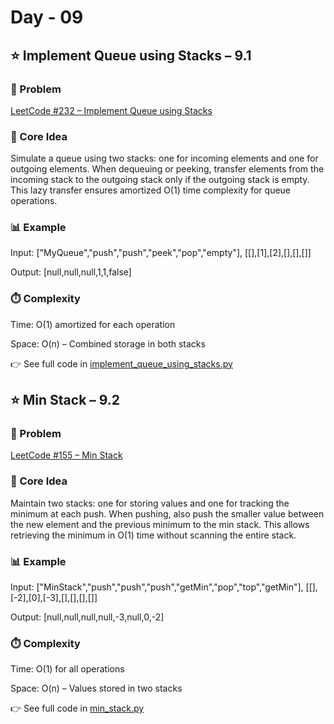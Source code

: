 # Day - 09
## ⭐️ Implement Queue using Stacks – 9.1
### 🔗 Problem
[LeetCode #232 – Implement Queue using Stacks](https://leetcode.com/problems/implement-queue-using-stacks/)

### 🧠 Core Idea
Simulate a queue using two stacks: one for incoming elements and one for outgoing elements.
When dequeuing or peeking, transfer elements from the incoming stack to the outgoing stack only if the outgoing stack is empty.
This lazy transfer ensures amortized O(1) time complexity for queue operations.

### 📊 Example
Input: ["MyQueue","push","push","peek","pop","empty"], [[],[1],[2],[],[],[]]

Output: [null,null,null,1,1,false]

### ⏱️ Complexity
Time: O(1) amortized for each operation

Space: O(n) – Combined storage in both stacks

👉 See full code in [implement_queue_using_stacks.py](https://github.com/lyushher/LeetCode-Python-Easy-DSA/blob/main/day-09/implement_queue_using_stacks.py)

## ⭐️ Min Stack – 9.2
### 🔗 Problem
[LeetCode #155 – Min Stack](https://leetcode.com/problems/min-stack/)

### 🧠 Core Idea
Maintain two stacks: one for storing values and one for tracking the minimum at each push.
When pushing, also push the smaller value between the new element and the previous minimum to the min stack.
This allows retrieving the minimum in O(1) time without scanning the entire stack.

### 📊 Example
Input: ["MinStack","push","push","push","getMin","pop","top","getMin"], [[],[-2],[0],[-3],[],[],[],[]]

Output: [null,null,null,null,-3,null,0,-2]

### ⏱️ Complexity
Time: O(1) for all operations

Space: O(n) – Values stored in two stacks

👉 See full code in [min_stack.py](https://github.com/lyushher/LeetCode-Python-Easy-DSA/blob/main/day-09/min_stack.py)
